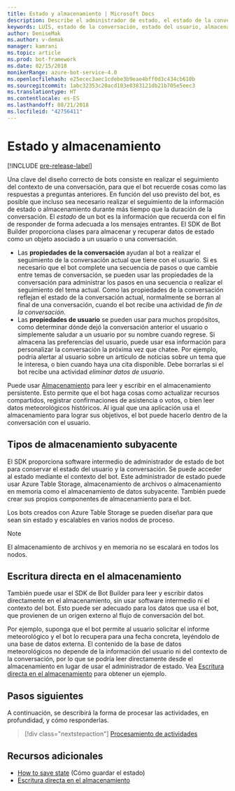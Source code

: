 ```yaml
---
title: Estado y almacenamiento | Microsoft Docs
description: Describe el administrador de estado, el estado de la conversación y el estado del usuario dentro del SDK de Bot Builder.
keywords: LUIS, estado de la conversación, estado del usuario, almacenamiento, administración del estado
author: DeniseMak
ms.author: v-demak
manager: kamrani
ms.topic: article
ms.prod: bot-framework
ms.date: 02/15/2018
monikerRange: azure-bot-service-4.0
ms.openlocfilehash: e25ecec3aec1cdebe3b9eae4bff0d3c434cb610b
ms.sourcegitcommit: 1abc32353c20acd103e0383121db21b705e5eec3
ms.translationtype: HT
ms.contentlocale: es-ES
ms.lasthandoff: 08/21/2018
ms.locfileid: "42756411"
---
```

# <a name="state-and-storage"></a>Estado y almacenamiento
[!INCLUDE [pre-release-label](../includes/pre-release-label.md)]

Una clave del diseño correcto de bots consiste en realizar el seguimiento del contexto de una conversación, para que el bot recuerde cosas como las respuestas a preguntas anteriores.
En función del uso previsto del bot, es posible que incluso sea necesario realizar el seguimiento de la información de estado o almacenamiento durante más tiempo que la duración de la conversación.
El *estado* de un bot es la información que recuerda con el fin de responder de forma adecuada a los mensajes entrantes. El SDK de Bot Builder proporciona clases para almacenar y recuperar datos de estado como un objeto asociado a un usuario o una conversación.

* Las **propiedades de la conversación** ayudan al bot a realizar el seguimiento de la conversación actual que tiene con el usuario. Si es necesario que el bot complete una secuencia de pasos o que cambie entre temas de conversación, se pueden usar las propiedades de la conversación para administrar los pasos en una secuencia o realizar el seguimiento del tema actual. Como las propiedades de la conversación reflejan el estado de la conversación actual, normalmente se borran al final de una conversación, cuando el bot recibe una actividad de _fin de la conversación_.
* Las **propiedades de usuario** se pueden usar para muchos propósitos, como determinar dónde dejó la conversación anterior el usuario o simplemente saludar a un usuario por su nombre cuando regrese. Si almacena las preferencias del usuario, puede usar esa información para personalizar la conversación la próxima vez que chatee. Por ejemplo, podría alertar al usuario sobre un artículo de noticias sobre un tema que le interesa, o bien cuando haya una cita disponible. Debe borrarlas si el bot recibe una actividad _eliminar datos de usuario_.

Puede usar [Almacenamiento](bot-builder-howto-v4-storage.md) para leer y escribir en el almacenamiento persistente. Esto permite que el bot haga cosas como actualizar recursos compartidos, registrar confirmaciones de asistencia o votos, o bien leer datos meteorológicos históricos. Al igual que una aplicación usa el almacenamiento para lograr sus objetivos, el bot puede hacerlo dentro de la conversación con el usuario.

<!-- 
*Conversation state* pertains to the current conversation that the user is having with your bot. When the conversation ends, your bot deletes this data.

You can also store *user state* that persists after a conversation ends. For example, if you store a user's preferences, you can use that information to customize the conversation the next time you chat. For example, you might alert the user to a news article about a topic that interests her, or alert a user when an appointment becomes available. 
-->

<!-- You should generally avoid saving state using a global variable or function closures.
Doing so will create issues when you want to scale out your bot. Instead, use the conversation state and user state middleware that the BotBuilder SDK provides --> 


## <a name="types-of-underlying-storage"></a>Tipos de almacenamiento subyacente

El SDK proporciona software intermedio de administrador de estado de bot para conservar el estado del usuario y la conversación. Se puede acceder al estado mediante el contexto del bot. Este administrador de estado puede usar Azure Table Storage, almacenamiento de archivos o almacenamiento en memoria como el almacenamiento de datos subyacente. También puede crear sus propios componentes de almacenamiento para el bot.

Los bots creados con Azure Table Storage se pueden diseñar para que sean sin estado y escalables en varios nodos de proceso.

> [!NOTE] 
> El almacenamiento de archivos y en memoria no se escalará en todos los nodos.

## <a name="writing-directly-to-storage"></a>Escritura directa en el almacenamiento

También puede usar el SDK de Bot Builder para leer y escribir datos directamente en el almacenamiento, sin usar software intermedio ni el contexto del bot. Esto puede ser adecuado para los datos que usa el bot, que provienen de un origen externo al flujo de conversación del bot.

Por ejemplo, suponga que el bot permite al usuario solicitar el informe meteorológico y el bot lo recupera para una fecha concreta, leyéndolo de una base de datos externa. El contenido de la base de datos meteorológicos no depende de la información del usuario ni del contexto de la conversación, por lo que se podría leer directamente desde el almacenamiento en lugar de usar el administrador de estado.  Vea [Escritura directa en el almacenamiento](bot-builder-howto-v4-storage.md) para obtener un ejemplo.

## <a name="next-steps"></a>Pasos siguientes

A continuación, se describirá la forma de procesar las actividades, en profundidad, y cómo responderlas.

> [!div class="nextstepaction"]
> [Procesamiento de actividades](bot-builder-concept-activity-processing.md)

## <a name="additional-resources"></a>Recursos adicionales

- [How to save state](bot-builder-howto-v4-state.md) (Cómo guardar el estado)
- [Escritura directa en el almacenamiento](bot-builder-howto-v4-storage.md)
